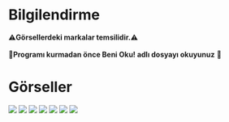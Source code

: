 # Bilgilendirme
⚠️**Görsellerdeki markalar temsilidir.**⚠️
<br>
<br>
🚀**Programı kurmadan önce Beni Oku! adlı dosyayı okuyunuz** 🚀
# Görseller
<img src="https://raw.githubusercontent.com/emirhandalgiran/Stok-Takip-Otomasyonu/main/G%C3%B6rseller/ss1.PNG" width="auto">
<img src="https://raw.githubusercontent.com/emirhandalgiran/Stok-Takip-Otomasyonu/main/G%C3%B6rseller/ss2.PNG" width="auto">
<img src="https://raw.githubusercontent.com/emirhandalgiran/Stok-Takip-Otomasyonu/main/G%C3%B6rseller/ss3.PNG" width="auto">
<img src="https://raw.githubusercontent.com/emirhandalgiran/Stok-Takip-Otomasyonu/main/G%C3%B6rseller/ss4.PNG" width="auto">
<img src="https://raw.githubusercontent.com/emirhandalgiran/Stok-Takip-Otomasyonu/main/G%C3%B6rseller/ss5.PNG" width="auto">
<img src="https://raw.githubusercontent.com/emirhandalgiran/Stok-Takip-Otomasyonu/main/G%C3%B6rseller/ss6.PNG" width="auto">
<img src="https://raw.githubusercontent.com/emirhandalgiran/Stok-Takip-Otomasyonu/main/G%C3%B6rseller/ss7.PNG" width="auto">

